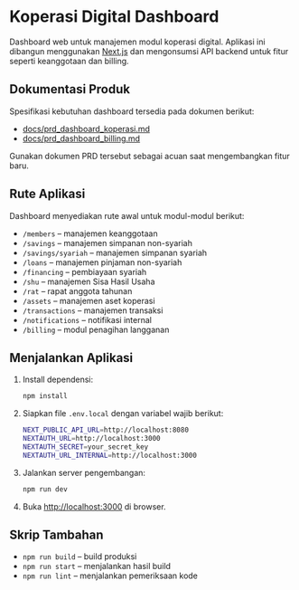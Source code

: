 # Koperasi Digital Dashboard

Dashboard web untuk manajemen modul koperasi digital.
Aplikasi ini dibangun menggunakan [Next.js](https://nextjs.org) dan
mengonsumsi API backend untuk fitur seperti keanggotaan dan billing.

## Dokumentasi Produk
Spesifikasi kebutuhan dashboard tersedia pada dokumen berikut:

- [docs/prd_dashboard_koperasi.md](docs/prd_dashboard_koperasi.md)
- [docs/prd_dashboard_billing.md](docs/prd_dashboard_billing.md)

Gunakan dokumen PRD tersebut sebagai acuan saat mengembangkan fitur baru.

## Rute Aplikasi
Dashboard menyediakan rute awal untuk modul-modul berikut:

- `/members` – manajemen keanggotaan
- `/savings` – manajemen simpanan non-syariah
- `/savings/syariah` – manajemen simpanan syariah
- `/loans` – manajemen pinjaman non-syariah
- `/financing` – pembiayaan syariah
- `/shu` – manajemen Sisa Hasil Usaha
- `/rat` – rapat anggota tahunan
- `/assets` – manajemen aset koperasi
- `/transactions` – manajemen transaksi
- `/notifications` – notifikasi internal
- `/billing` – modul penagihan langganan

## Menjalankan Aplikasi
1. Install dependensi:
   ```bash
   npm install
   ```
2. Siapkan file `.env.local` dengan variabel wajib berikut:
   ```bash
   NEXT_PUBLIC_API_URL=http://localhost:8080
   NEXTAUTH_URL=http://localhost:3000
   NEXTAUTH_SECRET=your_secret_key
   NEXTAUTH_URL_INTERNAL=http://localhost:3000
   ```
3. Jalankan server pengembangan:
   ```bash
   npm run dev
   ```
4. Buka [http://localhost:3000](http://localhost:3000) di browser.

## Skrip Tambahan
- `npm run build` – build produksi
- `npm run start` – menjalankan hasil build
- `npm run lint` – menjalankan pemeriksaan kode

